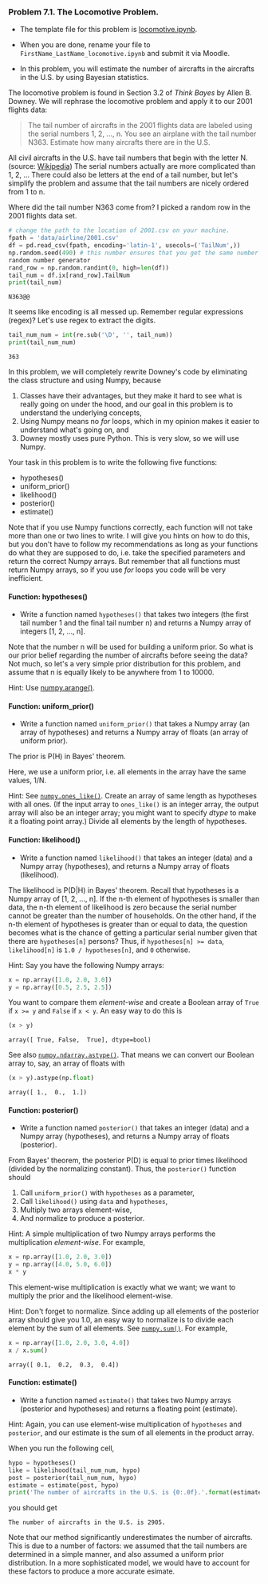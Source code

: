 ### Problem 7.1. The Locomotive Problem.

- The template file for this problem is [locomotive.ipynb](locomotive.ipynb).
- When you are done, rename your file to
  `FirstName_LastName_locomotive.ipynb` and submit it via Moodle.

- In this problem, you will estimate the number of aircrafts in the aircrafts
  in the U.S. by using Bayesian statistics.

The locomotive problem is found in Section 3.2 of *Think Bayes* by Allen B.
  Downey. We will rephrase the locomotive problem and apply it to our 2001
  flights data:

> The tail number of aircrafts in the 2001 flights data are labeled using the
  serial numbers 1, 2, ..., n.
  You see an airplane with the tail number N363. Estimate how many aircrafts
  there are in the U.S.

All civil aircrafts in the U.S. have tail numbers that begin with the letter N.
  (source: [Wikipedia](http://en.wikipedia.org/wiki/Aircraft_registration))
  The serial numbers actually are more complicated than 1, 2, ...
  There could also be letters at the end of a tail number,
  but let's simplify the problem and assume that the tail numbers are nicely
  ordered from 1 to n.
              
Where did the tail number N363 come from? I picked a random row in the 2001
  flights data set.

```python
# change the path to the location of 2001.csv on your machine.
fpath = 'data/airline/2001.csv'
df = pd.read_csv(fpath, encoding='latin-1', usecols=('TailNum',))
np.random.seed(490) # this number ensures that you get the same number from
random number generator
rand_row = np.random.randint(0, high=len(df))
tail_num = df.ix[rand_row].TailNum
print(tail_num)
```
    N363@@

It seems like encoding is all messed up. Remember regular expressions (regex)?
  Let's use regex to extract the digits.

```python
tail_num_num = int(re.sub('\D', '', tail_num))
print(tail_num_num)
```
    363

In this problem, we will completely rewrite Downey's code by eliminating the
class structure and using Numpy, because

1. Classes have their advantages, but they make it hard to see what is really
   going on under the hood, and our goal in this problem is to understand the
   underlying concepts,
2. Using Numpy means no *for* loops, which in my opinion makes it easier to
   understand what's going on, and
3. Downey mostly uses pure Python. This is very slow, so we will use Numpy.

Your task in this problem is to write the following five functions:

- hypotheses()
- uniform\_prior()
- likelihood()
- posterior()
- estimate()

Note that if you use Numpy functions correctly, each function will not
  take more than one or two lines to write. I will give you hints on how
  to do this, but you don't have to follow my recommendations as long as
  your functions do what they are supposed to do, i.e. take the
  specified parameters and return the correct Numpy arrays. But remember
  that all functions must return Numpy arrays, so if you use *for* loops
  you code will be very inefficient.

#### Function: hypotheses()

- Write a function named `hypotheses()` that takes two integers (the
  first tail number 1 and the final tail number n) and returns a
  Numpy array of integers [1, 2, ..., n].

Note that the number n will be used for building a uniform prior.
  So what is our prior belief regarding the number of aircrafts
  before seeing the data?
  Not much, so let's a very simple prior distribution for this problem,
  and assume that n is equally likely to be anywhere from 1 to 10000.

Hint: Use
  [numpy.arange()](http://docs.scipy.org/doc/numpy/reference/generated/numpy.arange.html).

#### Function: uniform_prior()

- Write a function named `uniform_prior()` that takes a Numpy array (an array
  of hypotheses) and returns a Numpy array of floats (an array of uniform
  prior).

The prior is P(H) in Bayes' theorem.

Here, we use a uniform prior, i.e. all elements in the array have the same
  values, 1/N.

Hint: See
  [`numpy.ones_like()`](http://docs.scipy.org/doc/numpy/reference/generated/numpy.ones_like.html).
  Create an array of same length as hypotheses with all ones. (If the input
  array to `ones_like()` is an integer array, the output array will also be an
  integer array; you might want to specify *dtype* to make it a floating point
  array.) Divide all elements by the length of hypotheses.

#### Function: likelihood()

- Write a function named `likelihood()` that takes an integer (data) and a
  Numpy array (hypotheses), and returns a Numpy array of floats (likelihood).

The likelihood is P(D|H) in Bayes' theorem. Recall that
  hypotheses is a Numpy array of [1, 2, ..., n]. If the n-th element of
  hypotheses is smaller than data, the n-th element of likelihood is zero
  because the serial number cannot be greater than the number of households. On
  the other hand, if the n-th element of hypotheses is greater than or equal
  to data, the question becomes what is the chance of getting a particular
  serial number given that there are `hypotheses[n]` persons? Thus, if
  `hypotheses[n] >= data`, `likelihood[n]` is `1.0 / hypotheses[n]`, and `0`
  otherwise.

Hint: Say you have the following Numpy arrays:

```python
x = np.array([1.0, 2.0, 3.0])
y = np.array([0.5, 2.5, 2.5])
```

You want to compare them *element-wise* and create a Boolean array of `True` if
`x >= y` and `False` if `x < y`. An easy way to do this is

```python
(x > y)
```

    array([ True, False,  True], dtype=bool)

See also
  [`numpy.ndarray.astype()`](http://docs.scipy.org/doc/numpy/reference/generated/numpy.ndarray.astype.html).
  That means we can convert our Boolean array to, say, an array of floats with

```python
(x > y).astype(np.float)
```

    array([ 1.,  0.,  1.])

#### Function: posterior()

- Write a function named `posterior()` that takes an integer (data) and a
  Numpy array (hypotheses), and returns a Numpy array of floats (posterior).

From Bayes' theorem, the posterior P(D) is equal to prior times likelihood
  (divided by the normalizing constant). Thus, the `posterior()` function
  should

1. Call `uniform_prior()` with `hypotheses` as a parameter,
2. Call `likelihood()` using `data` and `hypotheses`,
3. Multiply two arrays element-wise,
4. And normalize to produce a posterior.

Hint: A simple multiplication of two Numpy arrays performs the multiplication
  *element-wise*. For example,

```python
x = np.array([1.0, 2.0, 3.0])
y = np.array([4.0, 5.0, 6.0])
x * y
```

This element-wise multiplication is exactly what we want; we want to multiply
  the prior and the likelihood element-wise.

Hint: Don't forget to normalize. Since adding up all elements of the posterior
  array should give you 1.0,
  an easy way to normalize is to divide each element by the sum of all elements.  See
    [`numpy.sum()`](http://docs.scipy.org/doc/numpy/reference/generated/numpy.sum.html).
  For example, 

```python
x = np.array([1.0, 2.0, 3.0, 4.0])
x / x.sum()
```

    array([ 0.1,  0.2,  0.3,  0.4])

#### Function: estimate()

- Write a function named `estimate()` that takes two Numpy arrays (posterior
  and hypotheses) and returns a floating point (estimate).

Hint: Again, you can use element-wise multiplication of `hypotheses` and
  `posterior`, and our estimate is the sum of all elements in the product
  array.

When you run the following cell,

```python
hypo = hypotheses()
like = likelihood(tail_num_num, hypo)
post = posterior(tail_num_num, hypo)
estimate = estimate(post, hypo)
print('The number of aircrafts in the U.S. is {0:.0f}.'.format(estimate))
```

you should get

    The number of aircrafts in the U.S. is 2905.

Note that our method significantly underestimates the number of aircrafts.
  This is due to a number of factors: we assumed that the tail numbers are
  determined in a simple manner,
  and also assumed a uniform prior distribution.
  In a more sophisticated model, we would have to account for these factors
  to produce a more accurate esimate.
